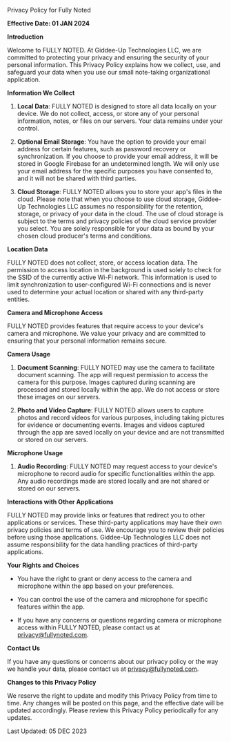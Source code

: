 Privacy Policy for Fully Noted
 
**Effective Date: 01 JAN 2024**
 
**Introduction**
 
Welcome to FULLY NOTED.  At Giddee-Up Technologies LLC, we are committed to protecting your privacy and ensuring the security of your personal information. This Privacy Policy explains how we collect, use, and safeguard your data when you use our small note-taking organizational application.
 
**Information We Collect**
 
1. **Local Data**: FULLY NOTED is designed to store all data locally on your device. We do not collect, access, or store any of your personal information, notes, or files on our servers. Your data remains under your control.
 
2. **Optional Email Storage**: You have the option to provide your email address for certain features, such as password recovery or synchronization. If you choose to provide your email address, it will be stored in Google Firebase for an undetermined length. We will only use your email address for the specific purposes you have consented to, and it will not be shared with third parties.
 
3. **Cloud Storage**: FULLY NOTED allows you to store your app's files in the cloud. Please note that when you choose to use cloud storage, Giddee-Up Technologies LLC assumes no responsibility for the retention, storage, or privacy of your data in the cloud. The use of cloud storage is subject to the terms and privacy policies of the cloud service provider you select. You are solely responsible for your data as bound by your chosen cloud producer's terms and conditions.
 
**Location Data**
 
FULLY NOTED does not collect, store, or access location data. The permission to access location in the background is used solely to check for the SSID of the currently active Wi-Fi network. This information is used to limit synchronization to user-configured Wi-Fi connections and is never used to determine your actual location or shared with any third-party entities.
 
 
**Camera and Microphone Access**
 
FULLY NOTED provides features that require access to your device's camera and microphone. We value your privacy and are committed to ensuring that your personal information remains secure.
 
**Camera Usage**
 
1. **Document Scanning**: FULLY NOTED may use the camera to facilitate document scanning. The app will request permission to access the camera for this purpose. Images captured during scanning are processed and stored locally within the app. We do not access or store these images on our servers.
 
2. **Photo and Video Capture**: FULLY NOTED allows users to capture photos and record videos for various purposes, including taking pictures for evidence or documenting events. Images and videos captured through the app are saved locally on your device and are not transmitted or stored on our servers.
 
**Microphone Usage**
 
1. **Audio Recording**: FULLY NOTED may request access to your device's microphone to record audio for specific functionalities within the app. Any audio recordings made are stored locally and are not shared or stored on our servers.
 
**Interactions with Other Applications**
 
FULLY NOTED may provide links or features that redirect you to other applications or services. These third-party applications may have their own privacy policies and terms of use. We encourage you to review their policies before using those applications. Giddee-Up Technologies LLC does not assume responsibility for the data handling practices of third-party applications.
 
**Your Rights and Choices**
 
- You have the right to grant or deny access to the camera and microphone within the app based on your preferences.
 
- You can control the use of the camera and microphone for specific features within the app.
 
- If you have any concerns or questions regarding camera or microphone access within FULLY NOTED, please contact us at privacy@fullynoted.com.
 
**Contact Us**
 
If you have any questions or concerns about our privacy policy or the way we handle your data, please contact us at privacy@fullynoted.com.
 
**Changes to this Privacy Policy**
 
We reserve the right to update and modify this Privacy Policy from time to time. Any changes will be posted on this page, and the effective date will be updated accordingly. Please review this Privacy Policy periodically for any updates.
 
Last Updated: 05 DEC 2023
